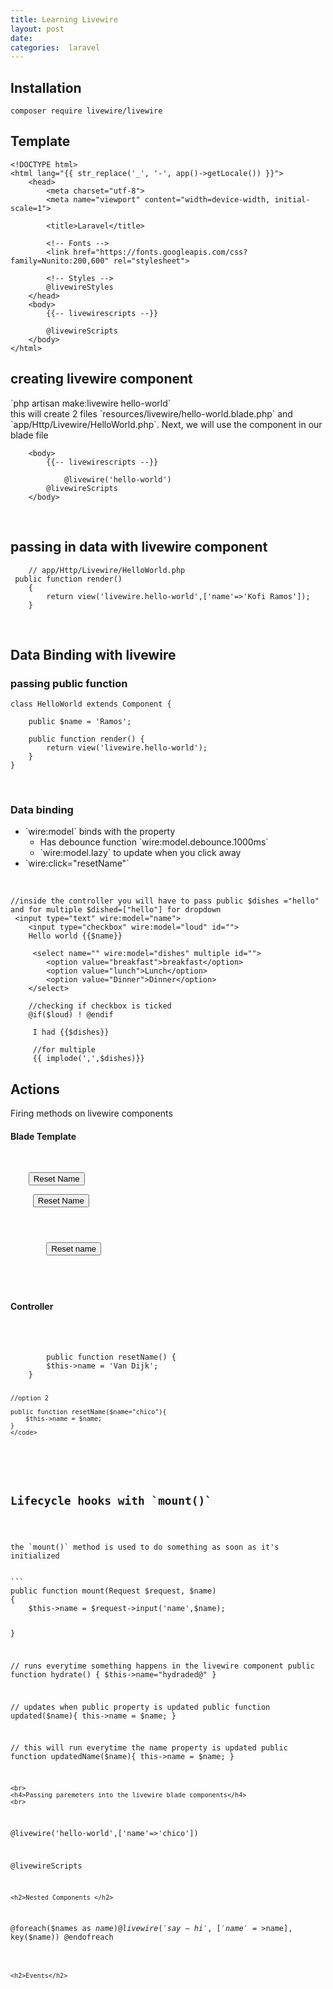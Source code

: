 ```yaml
---
title: Learning Livewire
layout: post
date: 
categories:  laravel
---
```


<h2>Installation</h2>

`composer require livewire/livewire`


<h2>Template</h2>

```
<!DOCTYPE html>
<html lang="{{ str_replace('_', '-', app()->getLocale()) }}">
    <head>
        <meta charset="utf-8">
        <meta name="viewport" content="width=device-width, initial-scale=1">

        <title>Laravel</title>

        <!-- Fonts -->
        <link href="https://fonts.googleapis.com/css?family=Nunito:200,600" rel="stylesheet">

        <!-- Styles -->
        @livewireStyles
    </head>
    <body>
        {{-- livewirescripts --}}

        @livewireScripts
    </body>
</html>
```


<h2>creating livewire component</h2>
`php artisan make:livewire hello-world`
<br>
this will create 2 files `resources/livewire/hello-world.blade.php` and `app/Http/Livewire/HelloWorld.php`. Next, we will use the component in our blade file
<br>

```
    <body>
        {{-- livewirescripts --}}

            @livewire('hello-world')
        @livewireScripts
    </body>
```

<br>
<h2>passing in data with livewire component</h2>

```
	// app/Http/Livewire/HelloWorld.php
 public function render()
    {
        return view('livewire.hello-world',['name'=>'Kofi Ramos']);
    }
```
<br>
<h2>Data Binding with livewire</h2>

<h3>passing public function</h3>

```
class HelloWorld extends Component {

	public $name = 'Ramos';

	public function render() {
		return view('livewire.hello-world');
	}
}
```
<br>
<h3>Data binding</h3>
<ul>
	<li>`wire:model` binds with the property
		<ul>
			<li>Has debounce  function `wire:model.debounce.1000ms`</li>
			<li>`wire:model.lazy` to update when you click away</li>
		</ul>
	</li>
	<li>`wire:click="resetName"` </li>

</ul>

<br>

```
//inside the controller you will have to pass public $dishes ="hello" and for multiple $dished=["hello"] for dropdown
 <input type="text" wire:model="name">
    <input type="checkbox" wire:model="loud" id="">
    Hello world {{$name}} 

     <select name="" wire:model="dishes" multiple id="">
        <option value="breakfast">breakfast</option>
        <option value="lunch">Lunch</option>
        <option value="Dinner">Dinner</option>
    </select>

    //checking if checkbox is ticked
    @if($loud) ! @endif

     I had {{$dishes}}

     //for multiple
     {{ implode(',',$dishes)}}

```


<h2>Actions</h2>
Firing methods on livewire components

<h4>Blade Template</h4>

<pre>
	<code>
		
    <button wire:click="resetName">Reset Name</button>
    <!-- optio 2 -->
     <button wire:click="resetName('bingo')">Reset Name</button>

     <!-- on form submit -->
     <form action="#" wire:submit.prevent="resetName('Bingo')">
     	<button>Reset name</button>
     </form>
	</code>
</pre>

<h4>Controller</h4>
<br>
<pre>
	<code>
		public function resetName() {
		$this->name = 'Van Dijk';
	}

	//option 2
	
	public function resetName($name="chico"){
		$this->name = $name;
	}
	</code>
</pre>

<h2>Lifecycle hooks with `mount()`</h2>
<br>
the `mount()` method is used to do something as soon as it's initialized
<br>
```
public function mount(Request $request, $name)
{
	$this->name = $request->input('name',$name);

} 

// runs everytime something happens in the livewire component 
public function hydrate()
{
	$this->name="hydraded@"
}

// updates when public property is updated
public function updated($name){
	this->name = $name;
}

// this will run everytime the name property is updated
public function updatedName($name){
	this->name = $name;
}
```
<br>
<h4>Passing paremeters into the livewire blade components</h4>
<br>
```
@livewire('hello-world',['name'=>'chico'])

@livewireScripts
```
<h2>Nested Components </h2>

```
@foreach($names as $name)
 @livewire('say-hi',['name'=>$name], key($name))
@endofreach
```

<h2>Events</h2>